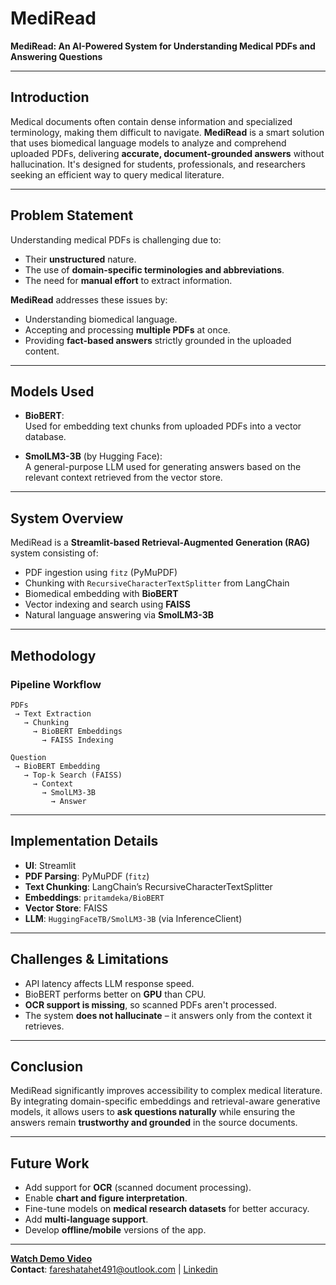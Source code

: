 # MediRead

**MediRead: An AI-Powered System for Understanding Medical PDFs and Answering Questions**

---

## Introduction

Medical documents often contain dense information and specialized terminology, making them difficult to navigate. **MediRead** is a smart solution that uses biomedical language models to analyze and comprehend uploaded PDFs, delivering **accurate, document-grounded answers** without hallucination. It's designed for students, professionals, and researchers seeking an efficient way to query medical literature.

---

## Problem Statement

Understanding medical PDFs is challenging due to:

- Their **unstructured** nature.
- The use of **domain-specific terminologies and abbreviations**.
- The need for **manual effort** to extract information.

**MediRead** addresses these issues by:

- Understanding biomedical language.
- Accepting and processing **multiple PDFs** at once.
- Providing **fact-based answers** strictly grounded in the uploaded content.

---

## Models Used

- **BioBERT**:  
  Used for embedding text chunks from uploaded PDFs into a vector database.

- **SmolLM3-3B** (by Hugging Face):  
  A general-purpose LLM used for generating answers based on the relevant context retrieved from the vector store.

---

## System Overview

MediRead is a **Streamlit-based Retrieval-Augmented Generation (RAG)** system consisting of:

- PDF ingestion using `fitz` (PyMuPDF)
- Chunking with `RecursiveCharacterTextSplitter` from LangChain
- Biomedical embedding with **BioBERT**
- Vector indexing and search using **FAISS**
- Natural language answering via **SmolLM3-3B**

---

## Methodology

### **Pipeline Workflow**

```text
PDFs
 → Text Extraction
   → Chunking
     → BioBERT Embeddings
       → FAISS Indexing

Question
 → BioBERT Embedding
   → Top-k Search (FAISS)
     → Context
       → SmolLM3-3B
         → Answer
```

---

## Implementation Details

- **UI**: Streamlit
- **PDF Parsing**: PyMuPDF (`fitz`)
- **Text Chunking**: LangChain’s RecursiveCharacterTextSplitter
- **Embeddings**: `pritamdeka/BioBERT`
- **Vector Store**: FAISS
- **LLM**: `HuggingFaceTB/SmolLM3-3B` (via InferenceClient)

---

## Challenges & Limitations

- API latency affects LLM response speed.
- BioBERT performs better on **GPU** than CPU.
- **OCR support is missing**, so scanned PDFs aren't processed.
- The system **does not hallucinate** – it answers only from the context it retrieves.

---

## Conclusion

MediRead significantly improves accessibility to complex medical literature. By integrating domain-specific embeddings and retrieval-aware generative models, it allows users to **ask questions naturally** while ensuring the answers remain **trustworthy and grounded** in the source documents.

---

## Future Work

- Add support for **OCR** (scanned document processing).
- Enable **chart and figure interpretation**.
- Fine-tune models on **medical research datasets** for better accuracy.
- Add **multi-language support**.
- Develop **offline/mobile** versions of the app.

---

<a href="https://drive.google.com/file/d/1GJUgor4c5EndLDVG_lv4FOMLsKPoggFc/view?usp=sharing">**Watch Demo Video**</a><br>
**Contact**: fareshatahet491@outlook.com | <a href="https://www.linkedin.com/in/fares-hatahet/">Linkedin</a>
